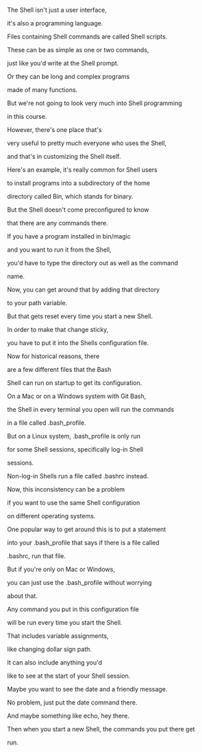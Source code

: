 The Shell isn't
just a user interface,

it's also a
programming language.

Files containing Shell commands
are called Shell scripts.

These can be as simple
as one or two commands,

just like you'd write
at the Shell prompt.

Or they can be long
and complex programs

made of many functions.

But we're not going to look
very much into Shell programming

in this course.

However, there's
one place that's

very useful to pretty much
everyone who uses the Shell,

and that's in customizing
the Shell itself.

Here's an example, it's
really common for Shell users

to install programs into
a subdirectory of the home

directory called Bin,
which stands for binary.

But the Shell doesn't
come preconfigured to know

that there are any
commands there.

If you have a program
installed in bin/magic

and you want to run
it from the Shell,

you'd have to type the directory
out as well as the command

name.

Now, you can get around that
by adding that directory

to your path variable.

But that gets reset every
time you start a new Shell.

In order to make
that change sticky,

you have to put it into the
Shells configuration file.

Now for historical
reasons, there

are a few different
files that the Bash

Shell can run on startup
to get its configuration.

On a Mac or on a Windows
system with Git Bash,

the Shell in every terminal
you open will run the commands

in a file called .bash_profile.

But on a Linux system,
.bash_profile is only run

for some Shell sessions,
specifically log-in Shell

sessions.

Non-log-in Shells run a
file called .bashrc instead.

Now, this inconsistency
can be a problem

if you want to use the
same Shell configuration

on different operating systems.

One popular way to get around
this is to put a statement

into your .bash_profile that
says if there is a file called

.bashrc, run that file.

But if you're only
on Mac or Windows,

you can just use the
.bash_profile without worrying

about that.

Any command you put in
this configuration file

will be run every time
you start the Shell.

That includes
variable assignments,

like changing dollar sign path.

It can also include
anything you'd

like to see at the start
of your Shell session.

Maybe you want to see the
date and a friendly message.

No problem, just put
the date command there.

And maybe something
like echo, hey there.

Then when you start a new Shell,
the commands you put there get

run.
